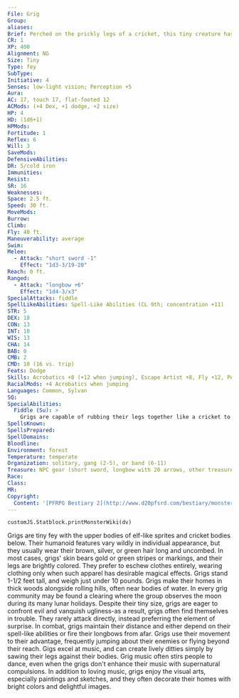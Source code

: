 ```yaml
---
File: Grig
Group: 
aliases: 
Brief: Perched on the prickly legs of a cricket, this tiny creature has gossamer wings and the upper body of an elven woman.
CR: 1
XP: 400
Alignment: NG
Size: Tiny
Type: fey
SubType: 
Initiative: 4
Senses: low-light vision; Perception +5
Aura: 
AC: 17, touch 17, flat-footed 12
ACMods: (+4 Dex, +1 dodge, +2 size)
HP: 4
HD: (1d6+1)
HPMods: 
Fortitude: 1
Reflex: 6
Will: 3
SaveMods: 
DefensiveAbilities: 
DR: 5/cold iron
Immunities: 
Resist: 
SR: 16
Weaknesses: 
Space: 2.5 ft.
Speed: 30 ft.
MoveMods: 
Burrow: 
Climb: 
Fly: 40 ft.
Maneuverability: average
Swim: 
Melee: 
  - Attack: "short sword -1"
    Effect: "1d3-3/19-20"
Reach: 0 ft.
Ranged: 
  - Attack: "longbow +6"
    Effect: "1d4-3/x3"
SpecialAttacks: fiddle
SpellLikeAbilities: Spell-Like Abilities (CL 9th; concentration +11)   3/day-disguise self, entangle (DC 13), invisibility (self only), pyrotechnics (DC 14)
STR: 5
DEX: 18
CON: 13
INT: 10
WIS: 13
CHA: 14
BAB: 0
CMB: 2
CMD: 10 (16 vs. trip)
Feats: Dodge
Skills: Acrobatics +8 (+12 when jumping), Escape Artist +8, Fly +12, Perception +5, Perform (string) +6, Stealth +16
RacialMods: +4 Acrobatics when jumping
Languages: Common, Sylvan
SQ: 
SpecialAbilities:
  Fiddle (Su): >
    Grigs are capable of rubbing their legs together like a cricket to create a surprisingly pleasant sound not unlike that of a tiny fiddle. As a standard action, a grig can create a catchy tune that compels any creature within a 20-foot spread to dance and caper. A creature can resist this compulsion by making a DC 12 Will save. Creatures that fail are compelled to dance and shuffle their feet, and are effectively staggered as long as the grig continues to fiddle. A grig can maintain this effect for up to 10 rounds per day by concentrating. Once a creature makes the save against a grig's fiddle, it is immune to further fiddle effects from that grig for 24 hours. This is a sonic mind-affecting effect. The save DC is Charisma-based.
SpellsKnown: 
SpellsPrepared: 
SpellDomains: 
Bloodline: 
Environment: forest
Temperature: temperate
Organization: solitary, gang (2-5), or band (6-11)
Treasure: NPC gear (short sword, longbow with 20 arrows, other treasure)
Race: 
Class: 
MR: 
Copyright:
  Content: '[PFRPG Bestiary 2](http://www.d20pfsrd.com/bestiary/monster-listings/fey/grig)'
---
```

```dataviewjs
customJS.Statblock.printMonsterWiki(dv)
```
Grigs are tiny fey with the upper bodies of elf-like sprites and cricket bodies below. Their humanoid features vary wildly in individual appearance, but they usually wear their brown, silver, or green hair long and uncombed. In most cases, grigs' skin bears gold or green stripes or markings, and their legs are brightly colored. They prefer to eschew clothes entirely, wearing clothing only when such apparel has desirable magical effects. Grigs stand 1-1/2 feet tall, and weigh just under 10 pounds.  Grigs make their homes in thick woods alongside rolling hills, often near bodies of water. In every grig community may be found a clearing where the group observes the moon during its many lunar holidays.  Despite their tiny size, grigs are eager to confront evil and vanquish ugliness-as a result, grigs often find themselves in trouble. They rarely attack directly, instead preferring the element of surprise. In combat, grigs maintain their distance and either depend on their spell-like abilities or fire their longbows from afar. Grigs use their movement to their advantage, frequently jumping about their enemies or flying beyond their reach.  Gigs excel at music, and can create lively ditties simply by sawing their legs against their bodies. Grig music often stirs people to dance, even when the grigs don't enhance their music with supernatural compulsions. In addition to loving music, grigs enjoy the visual arts, especially paintings and sketches, and they often decorate their homes with bright colors and delightful images.
